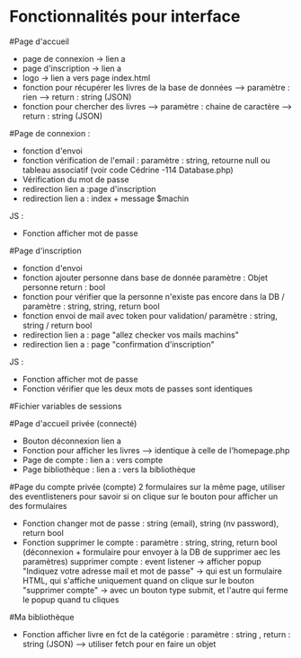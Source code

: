 # Fonctionnalités pour interface

#Page d'accueil
- page de connexion -> lien a
- page d'inscription -> lien a
- logo -> lien a vers page index.html
- fonction pour récupérer les livres de la base de données --> paramètre : rien --> return : string (JSON)
- fonction pour chercher des livres --> paramètre : chaine de caractère --> return : string (JSON)


#Page de connexion :
- fonction d'envoi 
- fonction vérification de l'email : paramètre : string, retourne null ou tableau associatif (voir code Cédrine -114 Database.php) 
- Vérification du mot de passe
- redirection lien a :page d'inscription
- redirection lien a : index + message $machin

JS : 
- Fonction afficher mot de passe

#Page d'inscription
- fonction d'envoi
- fonction ajouter personne dans base de donnée paramètre : Objet personne return : bool
- fonction pour vérifier que la personne n'existe pas encore dans la DB / paramètre : string, string, return bool
- fonction envoi de mail avec token pour validation/ paramètre : string, string /  return bool
- redirection lien a : page "allez checker vos mails machins"
- redirection lien a : page "confirmation d'inscription"

JS : 
- Fonction afficher mot de passe
- Fonction vérifier que les deux mots de passes sont identiques

#Fichier variables de sessions

#Page d'accueil privée (connecté)
- Bouton déconnexion lien a
- Fonction pour afficher les livres --> identique à celle de l'homepage.php
- Page de compte : lien a : vers compte
- Page bibliothèque : lien a : vers la bibliothèque

#Page du compte privée (compte)
2 formulaires sur la même page, utiliser des eventlisteners pour savoir si on clique sur le bouton pour afficher un des formulaires
- Fonction changer mot de passe :  string (email), string (nv password), return bool
- Fonction supprimer le compte : paramètre : string, string, return bool (déconnexion + formulaire pour envoyer à la DB de supprimer aec les paramètres)
supprimer compte : event listener -> afficher popup "Indiquez votre adresse mail et mot de passe" -> qui est un formulaire HTML, qui s'affiche uniquement quand on clique sur le bouton "supprimer compte" -> avec un bouton type submit, et l'autre qui ferme le popup quand tu cliques

#Ma bibliothèque
- Fonction afficher livre en fct de la catégorie : paramètre : string , return : string (JSON) --> utiliser fetch pour en faire un objet
